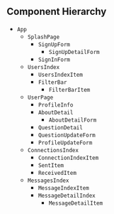 ## Component Hierarchy

* `App`
  * `SplashPage`
    * `SignUpForm`
      * `SignUpDetailForm`
    * `SignInForm`
  * `UsersIndex`
    * `UsersIndexItem`
    * `FilterBar`
      * `FilterBarItem`
  * `UserPage`
    * `ProfileInfo`
    * `AboutDetail`  
      * `AboutDetailForm`  
    * `QuestionDetail`
    * `QuestionUpdateForm`
    * `ProfileUpdateForm`
  * `ConnectionsIndex`
    * `ConnectionIndexItem`
    * `SentItem`
    * `ReceivedItem`
  * `MessagesIndex`
    * `MessageIndexItem`
    * `MessageDetailIndex`
      * `MessageDetailItem`

